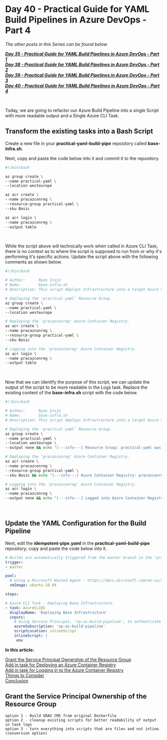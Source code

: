 # Day 40 - Practical Guide for YAML Build Pipelines in Azure DevOps - Part 4

*The other posts in this Series can be found below.*

***[Day 35 - Practical Guide for YAML Build Pipelines in Azure DevOps - Part 1](./day.35.building.a.practical.yaml.pipeline.part.1.md)***</br>
***[Day 38 - Practical Guide for YAML Build Pipelines in Azure DevOps - Part 2](./day.38.building.a.practical.yaml.pipeline.part.2.md)***</br>
***[Day 39 - Practical Guide for YAML Build Pipelines in Azure DevOps - Part 3](./day.39.building.a.practical.yaml.pipeline.part.3.md)***</br>
***[Day 40 - Practical Guide for YAML Build Pipelines in Azure DevOps - Part 4](./day.40.building.a.practical.yaml.pipeline.part.4.md)***</br>

</br>

Today, we are going to refactor our Azure Build Pipeline into a single Script with more readable output and a Single Azure CLI Task.

## Transform the existing tasks into a Bash Script

Create a new file in your **practical-yaml-build-pipe** repository called **base-infra.sh**.

Next, copy and paste the code below into it and commit it to the repository.

```bash
#!/bin/bash

az group create \
--name practical-yaml \
--location westeurope

az acr create \
--name pracazconreg \
--resource-group practical-yaml \
--sku Basic

az acr login \
--name pracazconreg \
--output table
```

</br>

While the script above will technically work when called in Azure CLI Task, there is no context as to where the script is supposed to run from or why it's performing it's specific actions. Update the script above with the following comments as shown below.

```bash
#!/bin/bash

# Author:      Ryan Irujo
# Name:        base-infra.sh
# Description: This script deploys Infrastructure into a target Azure Subscription from an Azure CLI Task in Azure DevOps.

# Deploying the 'practical-yaml' Resource Group.
az group create \
--name practical-yaml \
--location westeurope

# Deploying the 'pracazconreg' Azure Container Registry.
az acr create \
--name pracazconreg \
--resource-group practical-yaml \
--sku Basic

# Logging into the 'pracazconreg' Azure Container Registry.
az acr login \
--name pracazconreg \
--output table
```

</br>

Now that we can identify the purpose of this script, we can update the output of the script to be more readable in the Logs task. Replace the existing content of the **base-infra.sh** script with the code below.

```bash
#!/bin/bash

# Author:      Ryan Irujo
# Name:        base-infra.sh
# Description: This script deploys Infrastructure into a target Azure Subscription from an Azure CLI Task in Azure DevOps.

# Deploying the 'practical-yaml' Resource Group.
az group create \
--name practical-yaml \
--location westeurope \
--output none && echo "[---info---] Resource Group: practical-yaml was created successfully or already exists."

# Deploying the 'pracazconreg' Azure Container Registry.
az acr create \
--name pracazconreg \
--resource-group practical-yaml \
--sku Basic && echo "[---info---] Azure Container Registry: pracazconreg was created successfully or already exists."

# Logging into the 'pracazconreg' Azure Container Registry.
az acr login \
--name pracazconreg \
--output none && echo "[---info---] Logged into Azure Container Registry: pracazconreg."
```

</br>

## Update the YAML Configuration for the Build Pipeline

Next, edit the **idempotent-pipe.yaml** in the **practical-yaml-build-pipe** repository; copy and paste the code below into it.

```yaml
# Builds are automatically triggered from the master branch in the 'practical-yaml-build-pipe' Repo.
trigger:
- master

pool:
  # Using a Microsoft Hosted Agent - https://docs.microsoft.com/en-us/azure/devops/pipelines/agents/hosted?view=azure-devops
  vmImage: ubuntu-18.04

steps:

# Azure CLI Task - Deploying Base Infrastructure.
- task: AzureCLI@1
  displayName: 'Deploying Base Infrastructure'
  inputs:
    # Using Service Principal, 'sp-az-build-pipeline', to authenticate to the Azure Subscription.
    azureSubscription: 'sp-az-build-pipeline'
    scriptLocation: inlineScript
    inlineScript: |
     env
```

**In this article:**

[Grant the Service Principal Ownership of the Resource Group](#grant-the-service-principal-ownership-of-the-resource-group)</br>
[Add in task for Deploying an Azure Container Registry](#add-in-task-for-deploying-an-azure-container-registry)</br>
[Add in task for Logging in to the Azure Container Registry](#add-in-task-for-logging-in-to-the-azure-container-registry)</br>
[Things to Consider](#things-to-consider)</br>
[Conclusion](#conclusion)</br>

## Grant the Service Principal Ownership of the Resource Group

```text
option 1 - Build GRAV CMS from original Dockerfile
option 2 - cleanup existing scripts for better readability of output in task logs
option 3 - turn everything into scripts that are files and not inline. (conversion option)
```
